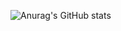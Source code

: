 ![Anurag's GitHub stats](https://github-readme-stats.vercel.app/api?username=vin-spiegel&&show_icons=true&theme=synthwave)
